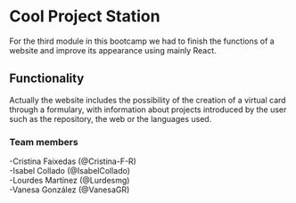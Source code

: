 # Cool Project Station

For the third module in this bootcamp we had to finish the functions of a website and improve its appearance using mainly React.

## Functionality

Actually the website includes the possibility of the creation of a virtual card through a formulary, with information about projects introduced by the user such as the repository, the web or the languages used.


### Team members

-Cristina Faixedas (@Cristina-F-R)  
-Isabel Collado (@IsabelCollado)  
-Lourdes Martínez (@Lurdesmg)  
-Vanesa González (@VanesaGR)
